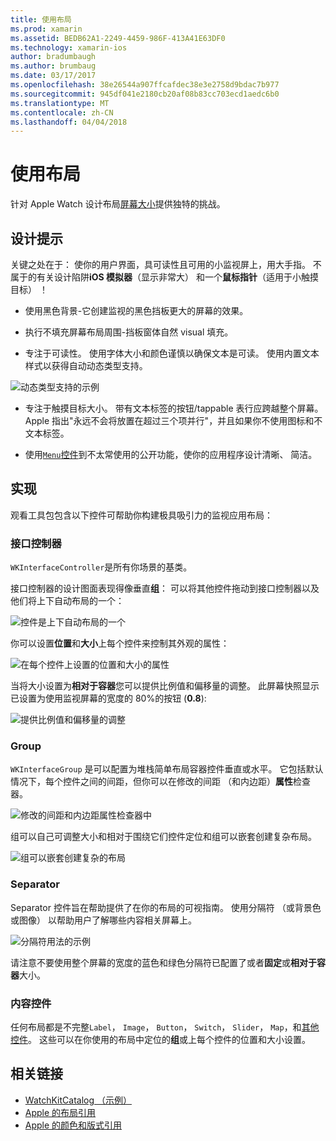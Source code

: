 ```yaml
---
title: 使用布局
ms.prod: xamarin
ms.assetid: BEDB62A1-2249-4459-986F-413A41E63DF0
ms.technology: xamarin-ios
author: bradumbaugh
ms.author: brumbaug
ms.date: 03/17/2017
ms.openlocfilehash: 38e26544a907ffcafdec38e3e2758d9bdac7b977
ms.sourcegitcommit: 945df041e2180cb20af08b83cc703ecd1aedc6b0
ms.translationtype: MT
ms.contentlocale: zh-CN
ms.lasthandoff: 04/04/2018
---
```

# <a name="working-with-layout"></a>使用布局

针对 Apple Watch 设计布局[屏幕大小](~/ios/watchos/app-fundamentals/screen-sizes.md)提供独特的挑战。

## <a name="design-tips"></a>设计提示

关键之处在于： 使你的用户界面，具可读性且可用的小监视屏上，用大手指。 不属于的有关设计陷阱**iOS 模拟器**（显示非常大） 和一个**鼠标指针**（适用于小触摸目标） ！

- 使用黑色背景-它创建监视的黑色挡板更大的屏幕的效果。

- 执行不填充屏幕布局周围-挡板窗体自然 visual 填充。

- 专注于可读性。 使用字体大小和颜色谨慎以确保文本是可读。 使用内置文本样式以获得自动动态类型支持。

![](layout-images/type.png "动态类型支持的示例")

- 专注于触摸目标大小。 带有文本标签的按钮/tappable 表行应跨越整个屏幕。 Apple 指出"永远不会将放置在超过三个项并行"，并且如果你不使用图标和不文本标签。

- 使用[`Menu`控件](~/ios/watchos/user-interface/menu.md)到不太常使用的公开功能，使你的应用程序设计清晰、 简洁。


## <a name="implementation"></a>实现

观看工具包包含以下控件可帮助你构建极具吸引力的监视应用布局：

### <a name="interface-controller"></a>接口控制器

`WKInterfaceController`是所有你场景的基类。

接口控制器的设计图面表现得像垂直**组**： 可以将其他控件拖动到接口控制器以及他们将上下自动布局的一个：

![](layout-images/controller-scene.png "控件是上下自动布局的一个")

你可以设置**位置**和**大小**上每个控件来控制其外观的属性：

![](layout-images/positionsize-attributes.png "在每个控件上设置的位置和大小的属性")

当将大小设置为**相对于容器**您可以提供比例值和偏移量的调整。 此屏幕快照显示已设置为使用监视屏幕的宽度的 80%的按钮 (**0.8**):

![](layout-images/button-attributes.png "提供比例值和偏移量的调整")


### <a name="group"></a>Group

`WKInterfaceGroup` 是可以配置为堆栈简单布局容器控件垂直或水平。 它包括默认情况下，每个控件之间的间距，但你可以在修改的间距 （和内边距）**属性**检查器。

![](layout-images/group-attributes.png "修改的间距和内边距属性检查器中")

组可以自己可调整大小和相对于围绕它们控件定位和组可以嵌套创建复杂布局。

![](layout-images/group-scene.png "组可以嵌套创建复杂的布局")


### <a name="separator"></a>Separator

Separator 控件旨在帮助提供了在你的布局的可视指南。 使用分隔符 （或背景色或图像） 以帮助用户了解哪些内容相关屏幕上。

![](layout-images/separator-scene.png "分隔符用法的示例")

请注意不要使用整个屏幕的宽度的蓝色和绿色分隔符已配置了或者**固定**或**相对于容器**大小。

### <a name="content-controls"></a>内容控件

任何布局都是不完整`Label`， `Image`， `Button`， `Switch`， `Slider`， `Map`，和[其他控件](~/ios/watchos/user-interface/index.md)。
这些可以在你使用的布局中定位的**组**或上每个控件的位置和大小设置。



## <a name="related-links"></a>相关链接

- [WatchKitCatalog （示例）](https://developer.xamarin.com/samples/monotouch/WatchKit/WatchKitCatalog/)
- [Apple 的布局引用](https://developer.apple.com/library/prerelease/ios/documentation/UserExperience/Conceptual/WatchHumanInterfaceGuidelines/Layout.html)
- [Apple 的颜色和版式引用](https://developer.apple.com/library/prerelease/ios/documentation/UserExperience/Conceptual/WatchHumanInterfaceGuidelines/ColorandTypography.html)
